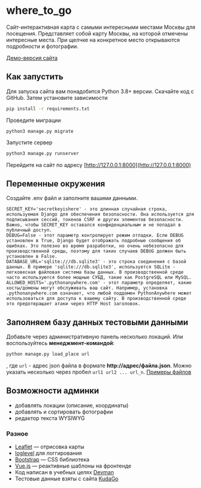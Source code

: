 # where_to_go

Сайт-интерактивная карта с самыми интересными местами Москвы для посещения.
Представляет собой карту Москвы, на которой отмечены интересные места. При
щелчке на конкретное место открываются подробности и фотографии.

[Демо-версия сайта](http://xofrik.pythonanywhere.com/)

## Как запустить

Для запуска сайта вам понадобится Python 3.8+ версии. Скачайте код с GitHub.
Затем установите зависимости

```sh
pip install -r requirements.txt
```

Проведите миграции

```shell
python3 manage.py migrate
```

Запустите сервер

```sh
python3 manage.py runserver
```

Перейдите на сайт по адресу [http://127.0.0.1:8000](http://127.0.0.1:8000)

## Переменные окружения

Создайте .env файл и заполните вашими данными.
```
SECRET_KEY='secretkeyishere' - это длинная случайная строка, используемая Django для обеспечения безопасности. Она используется для подписывания сессий, токенов CSRF и других элементов безопасности. Важно, чтобы SECRET_KEY оставался конфиденциальным и не попадал в публичный доступ.
DEBUG=False - этот параметр контролирует режим отладки. Если DEBUG установлен в True, Django будет отображать подробные сообщения об ошибках. Это полезно во время разработки, но очень небезопасно для производственной среды, поэтому для таких случаев DEBUG должен быть установлен в False.
DATABASE_URL='sqlite:///db.sqlite3' - это строка соединения с базой данных. В примере 'sqlite:///db.sqlite3', используется SQLite - легковесная файловая система базы данных. В производственной среде часто используются более мощные СУБД, такие как PostgreSQL или MySQL.
ALLOWED_HOSTS='.pythonanywhere.com' - этот параметр определяет, какие хосты/домены могут обслуживать ваш сайт. Например, установка .pythonanywhere.com означает, что любой поддомен PythonAnywhere может использоваться для доступа к вашему сайту. В производственной среде это предотвращает атаки через HTTP Host заголовок.
```

## Заполняем базу данных тестовыми данными

Добавьте через административную панель несколько локаций. Или воспользуйтесь
**менеджмент-командой**:

```sh
python manage.py load_place url
```

, где `url` - адрес json файла в формате  **http://адрес/файла.json**. Можно
указать несколько через пробел `url1 url2 ... url_n`.
[Примеры файлов](https://github.com/devmanorg/where-to-go-places/tree/master/places)

## Возможности админки

- добавлять локации (описание, координаты)
- добавлять и сортировать фотографии
- редактор текста WYSIWYG

### Разное

* [Leaflet](https://leafletjs.com/) — отрисовка карты
* [loglevel](https://www.npmjs.com/package/loglevel) для логгирования
* [Bootstrap](https://getbootstrap.com/) — CSS библиотека
* [Vue.js](https://ru.vuejs.org/) — реактивные шаблоны на фронтенде
* Код написан в учебных целях [Devman](https://dvmn.org/)
* Тестовые данные взяты с сайта [KudaGo](https://kudago.com/)

